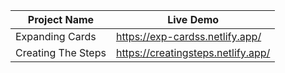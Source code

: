 | Project Name   | Live Demo |
| -------- | ------- |
| Expanding Cards|    https://exp-cardss.netlify.app/   |
| Creating The Steps|    https://creatingsteps.netlify.app/   |